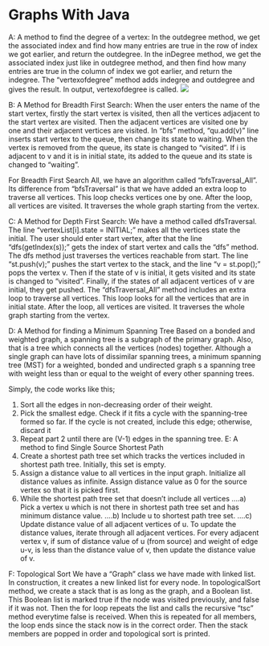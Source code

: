 <h1> Graphs With Java</h1>
A: A method to find the degree of a vertex: 
In the outdegree method, we get the associated index and find how many entries are true in the row of index we got earlier, and return the outdegree. In the inDegree method, we get the associated index just like in outdegree method, and then find how many entries are true in the column of index we got earlier, and return the indegree. The “vertexofdegree” method adds indegree and outdegree and gives the result. In output, vertexofdegree is called. 
<img src ='img/1'></img>
 
B: A Method for Breadth First Search:
When the user enters the name of the start vertex, firstly the start vertex is visited, then all the vertices adjacent to the start vertex are visited. Then the adjacent vertices are visited one by one and their adjacent vertices are visited.  In “bfs” method, “qu.add(v)” line inserts start vertex to the queue, then change its state to waiting. When the vertex is removed from the queue, its state is changed to “visited”. If i is adjacent to v and it is in initial state, its added to the queue and its state is changed to “waiting”.	
 
For Breadth First Search All, we have an algorithm called “bfsTraversal_All”. Its difference from “bfsTraversal” is that we have added an extra loop to traverse all vertices. This loop checks vertices one by one. After the loop, all vertices are visited. It traverses the whole graph starting from the vertex.
 
C: A Method for Depth First Search:
We have a method called dfsTraversal. The line “vertexList[i].state = INITIAL;” makes all the vertices state the initial. The user should enter start vertex, after that the line “dfs(getIndex(s));” gets the index of start vertex and calls the “dfs” method. The dfs method just traverses the vertices reachable from start. The line “st.push(v);” pushes the start vertex to the stack, and the line “v = st.pop();” pops the vertex v. Then if the state of v is initial, it gets visited and its state is changed to “visited”. Finally, if the states of all adjacent vertices of v are initial, they get pushed. 
The “dfsTraversal_All” method includes an extra loop to traverse all vertices. This loop looks for all the vertices  that are in initial state. After the loop, all vertices are visited. It traverses the whole graph starting from the vertex.
 















D: A Method for finding a Minimum Spanning Tree
Based on a bonded and weighted graph, a spanning tree is a subgraph of the primary graph. Also, that is a tree which connects all the vertices (nodes) together. Although a single graph can have lots of dissimilar spanning trees, a minimum spanning tree (MST) for a weighted, bonded and undirected graph s a spanning tree with weight less than or equal to the weight of every other spanning trees.
 
Simply, the code works like this;
1) Sort all the edges in non-decreasing order of their weight.
2) Pick the smallest edge. Check if it fits a cycle with the spanning-tree formed so far. If the cycle is not created, include this edge; otherwise, discard it
3) Repeat part 2 until there are (V-1) edges in the spanning tree.
E: A method to find Single Source Shortest Path
1) Create a shortest path tree set which tracks the vertices included in shortest path tree. Initially, this set is empty.
2) Assign a distance value to all vertices in the input graph. Initialize all distance values as infinite. Assign distance value as 0 for the source vertex so that it is picked first.
3) While the shortest path tree set that doesn’t include all vertices
….a) Pick a vertex u which is not there in shortest path tree set and has minimum distance value.
….b) Include u to shortest path tree set.
….c) Update distance value of all adjacent vertices of u. To update the distance values, iterate through all adjacent vertices. For every adjacent vertex v, if sum of distance value of u (from source) and weight of edge u-v, is less than the distance value of v, then update the distance value of v.
 

F: Topological Sort
We have a “Graph” class we have made with linked list. In construction, it creates a new linked list for every node. In topologicalSort method, we create a stack that is as long as the graph, and a Boolean list. This Boolean list is marked true if the node was visited previously, and false if it was not. Then the for loop repeats the list and calls the recursive “tsc” method everytime false is received. When this is repeated for all members, the loop ends since the stack now is in the correct order. Then the stack members are popped in order and topological sort is printed.


 
